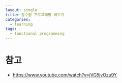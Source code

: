 ```yaml
---
layout: single
title: 함수형 프로그래밍 배우기
categories: 
  - learning
tags: 
  - functional programming
---
```


#

# 참고
- https://www.youtube.com/watch?v=jVG5jvOzu9Y